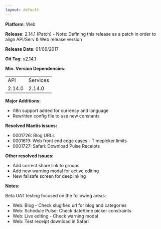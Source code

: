 ```yaml
---
layout: default
---
```


**Platform**: Web

**Release**: 2.14.1 (Patch) - Note: Defining this release as a patch in order to align API/Serv & Web release version

**Release Date**: 01/06/2017

**Git Tag**: [v2.14.1](https://github.com/OnePulse/onepulse-v2-web/releases/tag/v2.14.1)

**Min. Version Dependencies**:

<table>
  <tr>
    <td>API</td>
    <td>Services</td>
  </tr>
  <tr>
    <td>2.14.0</td>
    <td>2.14.0</td>
  </tr>
</table>

**Major Additions:**
* i18n support added for currency and language
* Rewritten config file to use new constants

**Resolved Mantis issues:**
* 0001726: Blog URLs
* 0001619: Web front end edge cases - Timepicker limits
* 0001727: Safari: Download Pulse Receipts

**Other resolved issues:**
* Add correct share link to groups
* Add new warning modal for active editing
* New failsafe screen for deeplinking

**Notes:**

Beta UAT testing focused on the following areas:
- Web: Blog - Check slugified url for blog and categories
- Web: Schedule Pulse: Check date/time picker constraints
- Web: Live editing - Check warning modal
- Web: Test receipt download in Safari